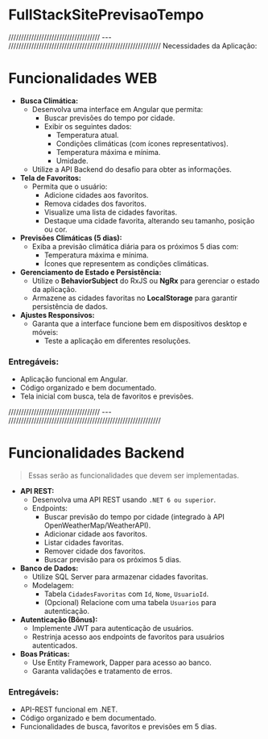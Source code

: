 # FullStackSitePrevisaoTempo

//////////////////////////////////// --- ////////////////////////////////////////////////////////////
Necessidades da Aplicação:

# Funcionalidades WEB

- **Busca Climática:**
    - Desenvolva uma interface em Angular que permita:
        - Buscar previsões do tempo por cidade.
        - Exibir os seguintes dados:
            - Temperatura atual.
            - Condições climáticas (com ícones representativos).
            - Temperatura máxima e mínima.
            - Umidade.
    - Utilize a API Backend do desafio para obter as informações.
- **Tela de Favoritos:**
    - Permita que o usuário:
        - Adicione cidades aos favoritos.
        - Remova cidades dos favoritos.
        - Visualize uma lista de cidades favoritas.
        - Destaque uma cidade favorita, alterando seu tamanho, posição ou cor.
- **Previsões Climáticas (5 dias):**
    - Exiba a previsão climática diária para os próximos 5 dias com:
        - Temperatura máxima e mínima.
        - Ícones que representem as condições climáticas.
- **Gerenciamento de Estado e Persistência:**
    - Utilize o **BehaviorSubject** do RxJS ou **NgRx** para gerenciar o estado da aplicação.
    - Armazene as cidades favoritas no **LocalStorage** para garantir persistência de dados.
- **Ajustes Responsivos:**
    - Garanta que a interface funcione bem em dispositivos desktop e móveis:
        - Teste a aplicação em diferentes resoluções.

### Entregáveis:

- Aplicação funcional em Angular.
- Código organizado e bem documentado.
- Tela inicial com busca, tela de favoritos e previsões.

//////////////////////////////////// --- ////////////////////////////////////////////////////////////

# Funcionalidades Backend

> Essas serão as funcionalidades que devem ser implementadas.
> 
- **API REST:**
    - Desenvolva uma API REST usando `.NET 6 ou superior`.
    - Endpoints:
        - Buscar previsão do tempo por cidade (integrado à API OpenWeatherMap/WeatherAPI).
        - Adicionar cidade aos favoritos.
        - Listar cidades favoritas.
        - Remover cidade dos favoritos.
        - Buscar previsão para os próximos 5 dias.
- **Banco de Dados:**
    - Utilize SQL Server para armazenar cidades favoritas.
    - Modelagem:
        - Tabela `CidadesFavoritas` com `Id`, `Nome`, `UsuarioId`.
        - (Opcional) Relacione com uma tabela `Usuarios` para autenticação.
- **Autenticação (Bônus):**
    - Implemente JWT para autenticação de usuários.
    - Restrinja acesso aos endpoints de favoritos para usuários autenticados.
- **Boas Práticas:**
    - Use Entity Framework, Dapper para acesso ao banco.
    - Garanta validações e tratamento de erros.

### Entregáveis:

- API-REST funcional em .NET.
- Código organizado e bem documentado.
- Funcionalidades de busca, favoritos e previsões em 5 dias.